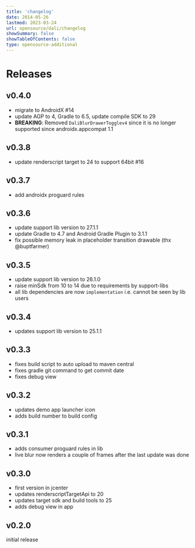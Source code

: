 ```yaml
---
title: 'changelog'
date: 2014-05-26
lastmod: 2023-03-24
url: opensource/dali/changelog
showSummary: false
showTableOfContents: false
type: opensource-additional
---
```

# Releases

## v0.4.0

* migrate to AndroidX #14
* update AGP to 4, Gradle to 6.5, update compile SDK to 29
* **BREAKING**: Removed `DaliBlurDrawerTogglev4` since it is no longer supported since androidx.appcompat 1.1

## v0.3.8
* update renderscript target to 24 to support 64bit #16

## v0.3.7
* add androidx proguard rules

## v0.3.6
* update support lib version to 27.1.1
* update Gradle to 4.7 and Android Gradle Plugin to 3.1.1
* fix possible memory leak in placeholder transition drawable (thx @buptfarmer)

## v0.3.5
* update support lib version to 26.1.0
* raise minSdk from 10 to 14 due to requirements by support-libs
* all lib dependencies are now `implementation` i.e. cannot be seen by lib users

## v0.3.4
* updates support lib version to 25.1.1

## v0.3.3
* fixes build script to auto upload to maven central
* fixes gradle git command to get commit date
* fixes debug view

## v0.3.2
* updates demo app launcher icon
* adds build number to build config

## v0.3.1
* adds consumer proguard rules in lib
* live blur now renders a couple of frames after the last update was done

## v0.3.0
* first version in jcenter
* updates renderscriptTargetApi to 20
* updates target sdk and build tools to 25
* adds debug view in app

## v0.2.0
 initial release
